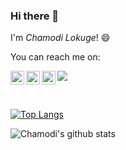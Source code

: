 ### Hi there 👋  

I'm *Chamodi Lokuge*! 😄

You can reach me on:  

<a href="https://www.linkedin.com/in/chamlokuge/">
  <img align="left" alt="Linkedin" width="22px" src="https://cdn.jsdelivr.net/npm/simple-icons@v3/icons/linkedin.svg" />
</a>
<a href="https://www.instagram.com/chamlokuge/">
  <img align="left" alt="Instagram" width="22px" src="https://cdn.jsdelivr.net/npm/simple-icons@v3/icons/instagram.svg" />
</a>
<a href="https://www.facebook.com/chamodi.lokuge/">
  <img align="left" alt=" Facebook" width="22px" src="https://cdn.jsdelivr.net/npm/simple-icons@v3/icons/facebook.svg" />
</a>


![](https://visitor-badge.glitch.me/badge?page_id=chamlokuge)

<br />

[![Top Langs](https://github-readme-stats.vercel.app/api/top-langs/?username=chamlokuge&langs_count=8)](https://github.com/chamlokuge/github-readme-stats) 
 
![Chamodi's github stats](https://github-readme-stats.vercel.app/api?username=chamlokuge&count_private=true&show_icons=true&theme=graywhite)
  

   

<!--
**chamlokuge/chamlokuge** is a ✨ _special_ ✨ repository because its `README.md` (this file) appears on your GitHub profile.

Here are some ideas to get you started:

- 🔭 I’m currently working on ...
- 🌱 I’m currently learning ...
- 👯 I’m looking to collaborate on ...
- 🤔 I’m looking for help with ...
- 💬 Ask me about ...
- 📫 How to reach me: ...
- 😄 Pronouns: ...
- ⚡ Fun fact: ...
-->
